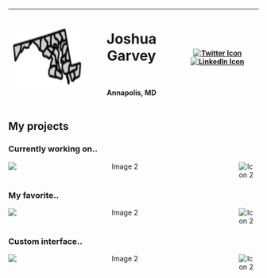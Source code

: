 <div align="center" width="full">

| **<img src="/images/md.svg" alt="Profile Image" width="auto" height="120">** | <h1> Joshua Garvey</h1> <br> <p>Annapolis, MD</p> | [![Twitter Icon](https://img.shields.io/badge/-Twitter-1DA1F2?style=flat-square&logo=twitter&logoColor=white)](https://twitter.com/joshuagarvey) [![LinkedIn Icon](https://img.shields.io/badge/-LinkedIn-0077B5?style=flat-square&logo=linkedin&logoColor=white)](https://linkedin.com/in/joshuagarvey) |
| ---------------------------------------------------------------------------- | ------------------------------------------------- | -------------------------------------------------------------------------------------------------------------------------------------------------------------------------------------------------------------------------------------------------------------------------------------------------------- |

</div>

## My projects

### Currently working on..

<div align="left">
  <div style="display: flex; align-items: left; justify-content: between; text-align: center;">
    <img src="https://i.imgur.com/4vIR4RL.png" alt="Image 2" width="90%" style="margin-right: 10px;"> <!-- Adjust the width and margin as needed -->
    <img src="https://i.imgur.com/J6LeoUb.png" alt="Icon 2" width="6%"> <!-- Adjust the width as needed -->
  </div>
</div>

### My favorite..

<div align="left">
  <div style="display: flex; align-items: left; justify-content: between; text-align: center;">
    <img src="https://i.imgur.com/euEDKsN.png" alt="Image 2" width="90%" style="margin-right: 10px;"> <!-- Adjust the width and margin as needed -->
    <img src="https://i.imgur.com/J6LeoUb.png" alt="Icon 2" width="6%"> <!-- Adjust the width as needed -->
  </div>
</div>

### Custom interface..

<div align="left">
  <div style="display: flex; align-items: left; justify-content: between; text-align: center;">
    <img src="https://i.imgur.com/TLtDi27.png" alt="Image 2" width="90%" style="margin-right: 10px;"> <!-- Adjust the width and margin as needed -->
    <img src="https://i.imgur.com/J6LeoUb.png" alt="Icon 2" width="6%"> <!-- Adjust the width as needed -->
  </div>
</div>
